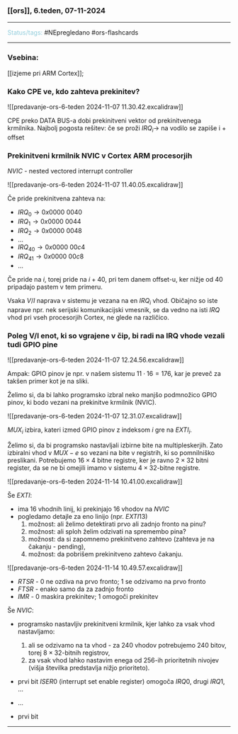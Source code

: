 ### [[ors]], 6.teden, 07-11-2024
---

<font color="#92cddc">Status/tags:</font> #NEpregledano #ors-flashcards 

---

### Vsebina:

[[izjeme pri ARM Cortex]];

### Kako CPE ve, kdo zahteva prekinitev?

![[predavanje-ors-6-teden 2024-11-07 11.30.42.excalidraw]]

CPE preko DATA BUS-a dobi prekinitveni vektor od prekinitvenega krmilnika. Najbolj pogosta rešitev: če se proži $IRQ_i \rightarrow$ na vodilo se zapiše i + offset

### Prekinitveni krmilnik NVIC v Cortex ARM procesorjih

$NVIC$ - nested vectored interrupt controller

![[predavanje-ors-6-teden 2024-11-07 11.40.05.excalidraw]]

Če pride prekinitvena zahteva na:
- $IRQ_0 \rightarrow 0x0000\ 0040$   
- $IRQ_1 \rightarrow 0x0000\ 0044$   
- $IRQ_2 \rightarrow 0x0000\ 0048$
- ...
- $IRQ_{40} \rightarrow 0x0000\ 00c4$
- $IRQ_{41} \rightarrow 0x0000\ 00c8$
- ...

Če pride na $i$, torej pride na $i + 40$, pri tem danem offset-u, ker nižje od $40$ pripadajo pastem v tem primeru.

Vsaka $V/I$ naprava v sistemu je vezana na en $IRQ_i$ vhod. Običajno so iste naprave npr. nek serijski komunikacijski vmesnik, se da vedno na isti $IRQ$ vhod pri vseh procesorjih Cortex, ne glede na različico.

### Poleg V/I enot, ki so vgrajene v čip, bi radi na IRQ vhode vezali tudi GPIO pine

![[predavanje-ors-6-teden 2024-11-07 12.24.56.excalidraw]]

Ampak: GPIO pinov je npr. v našem sistemu $11 \cdot 16 = 176$, kar je preveč za takšen primer kot je na sliki.

Želimo si, da bi lahko programsko izbral neko manjšo podmnožico GPIO pinov, ki bodo vezani na prekinitve krmilnik (NVIC).

![[predavanje-ors-6-teden 2024-11-07 12.31.07.excalidraw]]

$MUX_i$ izbira, kateri izmed GPIO pinov z indeksom $i$ gre na $EXTI_i$.

Želimo si, da bi programsko nastavljali izbirne bite na multipleskerjih.  Zato izbiralni vhod v $MUX-e$ so vezani na bite v registrih, ki so pomnilniško preslikani. Potrebujemo $16\times 4$ bitne registre, ker je ravno $2 \times 32$ bitni register, da se ne bi omejili imamo v sistemu $4\times 32$-bitne registre.

![[predavanje-ors-6-teden 2024-11-14 10.41.00.excalidraw]]

Še $EXTI$:
- ima 16 vhodnih linij, ki prekinjajo 16 vhodov na $NVIC$
- pogledamo detajle za eno linijo (npr. $EXTI13$)
	1) možnost: ali želimo detektirati prvo ali zadnjo fronto na pinu?
	2) možnost: ali sploh želim odzivati na spremembo pina?
	3) možnost: da si zapomnemo prekinitveno zahtevo (zahteva je na čakanju - pending),
	4) možnost: da pobrišem prekinitveno zahtevo čakanju.

![[predavanje-ors-6-teden 2024-11-14 10.49.57.excalidraw]]

- $RTSR$ - $0$ ne ozdiva na prvo fronto; $1$ se odzivamo na prvo fronto
- $FTSR$ - enako samo da za zadnjo fronto
- $IMR$ - $0$ maskira prekinitev;  $1$ omogoči prekinitev

Še $NVIC$:
- programsko nastavljiv prekinitveni krmilnik, kjer lahko za vsak vhod nastavljamo:
	1) ali se odzivamo na ta vhod - za 240 vhodov potrebujemo 240 bitov, torej $8\times 32$-bitnih registrov,
	2) za vsak vhod lahko nastavim enega od 256-ih prioritetnih nivojev (višja številka predstavlja nižjo prioriteto).

- prvi bit $ISER0$ (interrupt set enable register) omogoča $IRQ0$, drugi $IRQ1$, ...
- ...
- prvi bit 

---
